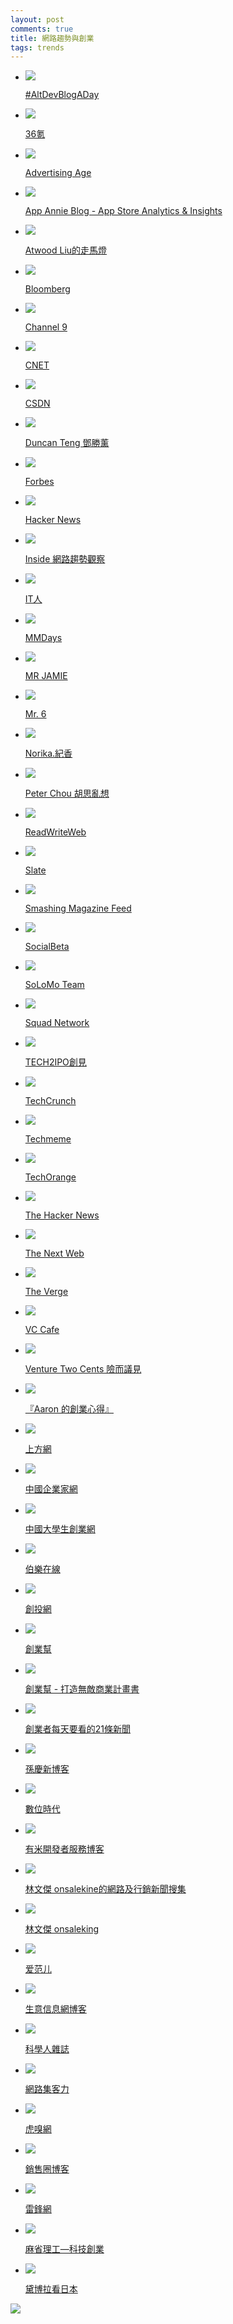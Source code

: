 ```yaml
---
layout: post
comments: true
title: 網路趨勢與創業
tags: trends
---
```


* ![](https://lh3.googleusercontent.com/proxy/2ZrxMB8HOYA-CuVO-p4DrULEbLpxWj1cXZAEuouahp4fiQjfBndVa7jZzNyBdt39avC4SvHn_tO-QYxgpw=s0-d)

    [\#AltDevBlogADay](http://www.altdevblogaday.com/feed/)

* ![](https://lh4.googleusercontent.com/proxy/J9XlPxMX5r_cPXE5QO4B_9ZMxgTos4251hYCrGPR8kkSSo-rxf3IGhTv5fe4kWQ=s0-d)

    [36氪](http://36kr.com/)

* ![](https://lh4.googleusercontent.com/proxy/xrEfYREFiNgXW7YWPzRgyb9wUEyWWfQYgK2O0SuhrikpttiPCYABR9Fv9pFfzGpGZZ6ZiVLR5VBCJOuEtRuifK40EHsmKFv4=s0-d)

    [Advertising Age](http://adage.com/rss-feed?section_id=301&xml=ATOM)

* ![](https://lh3.googleusercontent.com/proxy/AO4uiICLRYLILko2-zYcgX9eDqCdUhYFZxbbEwkjmT6cwYXeR88nLOPTEn4r0BLdo4ZfH46N7xM21HM73q-wMg=s0-d)

    [App Annie Blog - App Store Analytics & Insights](https://content-new.appannie.com/)

* ![](https://lh5.googleusercontent.com/proxy/sAnSzhQFtipchiimN_piA7maRiz5cMnENM_zMXx1vbhS8tPjk7TjJpXp0a4Bpu6vUkxR7CpRq7NC=s0-d)

    [Atwood Liu的走馬燈](http://blog.atwoodliu.com/)

* ![](https://lh4.googleusercontent.com/proxy/vFhG-EOSVn1uSIJjMNoHozOsit19blRtta-kcTUoUSY9I6LsMGccZJE07kK3vJI_DVEWS5aGXLo=s0-d)

    [Bloomberg](http://www.bloomberg.com/)

* ![](https://lh5.googleusercontent.com/proxy/vfiNDYyYKljs8CxpjTNdPngJD4NepkG_drC55leUlAZZe1KOQirgHK4FQMQmZGupn7iIvUeo4ZL0=s0-d)

    [Channel 9](https://channel9.msdn.com/)

* ![](https://lh3.googleusercontent.com/proxy/WtVrYbjqhwh_JSnfSW85slQ70v70T21riN2Tno_-fqtrur7ZbSWQ-6P-uU7kdyru66Fg=s0-d)

    [CNET](http://www.cnet.com/)

* ![](https://lh6.googleusercontent.com/proxy/D2hREwE5t5m5UsrfnMQbMh8fahoOL-tcG4qJMpyCA2S6sZXKy3nPpPirsHXFSz_z4pAs=s0-d)

    [CSDN](http://www.csdn.net/)

* ![](https://lh4.googleusercontent.com/proxy/hFNdvxYdVleuIY7nrU4Cdvhh08LpXZFW7ac6xD1W5ccKDTl0G1ffXANZtBgdgCvIf729Ug=s0-d)

    [Duncan Teng 鄧勝薰](http://duncanteng.me/)

* ![](https://lh5.googleusercontent.com/proxy/EwuDi_VqqLB3B0L4unbdz5igBkX9q9aznXJq6ZvekMzUFJp2caE8vTzPAfU7SYEM7lUtzQk=s0-d)

    [Forbes](http://www.forbes.com/real-time/)

* ![](https://lh6.googleusercontent.com/proxy/GSQWGeXrSV1wQgdb8FvKsN66cgxtuMe3DdtQJjNBf3WCqdxm6QJmIGAm2V7fbUfAaVB5ViVHhY38mzk=s0-d)

    [Hacker News](http://news.ycombinator.com/)

* ![](https://lh5.googleusercontent.com/proxy/z4-FNNMSIhLz8s0CnKMzg5JaSmV-nl8DeDTI6lpviJxTMKd75fZhW0JbdDTsp5wm8oYla9tRzher=s0-d)

    [Inside 網路趨勢觀察](https://www.inside.com.tw/)

* ![](https://lh3.googleusercontent.com/proxy/yrpPV9m1mn61TEN4ySZyou1GdKE7MNdTdWl2HHintbqUTR834m036vETDWTv5Rh1O3TJZg=s0-d)

    [IT人](http://www.iteer.net/)

* ![](https://lh3.googleusercontent.com/proxy/Tb7vvI9QYuCTwihYthcXDgSXDrTnCsfrdLD6zfI6mF6PgOReMG5OQZgzn_fZ9ds98w=s0-d)

    [MMDays](http://mmdays.com/)

* ![](https://lh4.googleusercontent.com/proxy/1YKCA4LoWGgw9t8cf9ISdT9e96WzdKZ7lAAohX_vapnrXKVi-MbOW6WtAS7CZHNJpA=s0-d)

    [MR JAMIE](http://mrjamie.cc/)

* ![](https://lh6.googleusercontent.com/proxy/nE1cAPSUn8wgOvCi8Yo-bp3B7QPjZMHnW-TPM8Z3CuOraqdH7sZ7dfC_myRM=s0-d)

    [Mr. 6](http://mr6.cc/)

* ![](https://lh4.googleusercontent.com/proxy/KQG8zOGRqrYP_rO8jtWDqfblrbjUlS279oyXfDrrQ0pEJjkXZCzzYzSTUE_g4tz7=s0-d)

    [Norika.紀香](http://norika.tw/)

* ![](https://lh4.googleusercontent.com/proxy/0rbvfskXYNYct_TjcG5RkBtbcEn4StUlVzJwIYDQyhqxWW4jFCDUJTjZ7N7wgRpI8dGwlhOw8g=s0-d)

    [Peter Chou 胡思亂想](http://www.peterchou.cc/)

* ![](https://lh4.googleusercontent.com/proxy/0Nw5YBMUHh-Vggfrg_Brz7qLasnb1AO1SVAS2OPnlttGxvhUJJSzQlmA52SalNhaPcOoqQ=s0-d)

    [ReadWriteWeb](http://readwrite.com/)

* ![](https://lh5.googleusercontent.com/proxy/nhoL_Gk1KcKOASDzIgzNwBnhSxkqXmRaSBbScBuBzsBrwjW__HdfR1rTwCAy3e-Ai54plw=s0-d)

    [Slate](http://www.slate.com/articles.teaser.all.10.rss)

* ![](https://lh4.googleusercontent.com/proxy/xwrVKQrJiCRXfhfrSuup58TzgFprUeHru0gopCRMmUGpI_mA5935s8Wejf3AkhOOW3fLmZ1B4hMck0lbtXYhjQ=s0-d)

    [Smashing Magazine Feed](https://www.smashingmagazine.com/)

* ![](https://lh3.googleusercontent.com/proxy/FvI6u6EmPey-GLLnFfV5xu1GaAgdn9Oc8Eg6nYEzpetUCeIPFoiKh8xhLhycu0OC803dXa6-zDs=s0-d)

    [SocialBeta](http://www.socialbeta.cn/feed)

* ![](https://lh6.googleusercontent.com/proxy/ZgjE71YcP6HmF4_jEjH9b0VYBdIlIG6VZvz541J1n2zU80DKgOfkOy69eiPH2ApfN7JOP7UB=s0-d)

    [SoLoMo Team](https://blog.solomo.tw/)

* ![](https://lh5.googleusercontent.com/proxy/eFHQilyiZKCfcVqQszpRVpD-Z0hZ6vov7SpjTqefTy_sPFkV0TxmUW_QHQj5yfg=s0-d)

    [Squad Network](http://squad.tw/feed/)

* ![](https://lh3.googleusercontent.com/proxy/iQcC_s1oyIra0aKrpx603cr3lk9M3Fw07Bunk4ZyOptK0PD_Gvuq7sTMtgUKzm8=s0-d)

    [TECH2IPO創見](http://tech2ipo/feed)

* ![](https://lh5.googleusercontent.com/proxy/KpU95QLpZe15X6D3Mw1ooffFzNNEkr2p1lLgrq0T65_eoCI1laPZHx74jvOj41dSicaNCpIp=s0-d)

    [TechCrunch](https://techcrunch.com/)

* ![](https://lh4.googleusercontent.com/proxy/YBuD1UmETp2EsAsUfTisW1aKLUuyHn15iHPK89PLY6bNoMndG4FDTjmwiWxFmUPnYBBsqvtFLA=s0-d)

    [Techmeme](http://www.techmeme.com/)

* ![](https://lh6.googleusercontent.com/proxy/860IXN5lVKbFLjLbFlAMK4a5oTAQwVMAOGqGDT9QQ2Di8cmtkLaxU2KxsAgQMzNhENUOlWUO=s0-d)

    [TechOrange](https://buzzorange.com/techorange)

* ![](https://lh3.googleusercontent.com/proxy/qMWqjAmu8LM3OWyN0ncDEBP0hs-NezT_HYoJJgb17EPu3Dos3lgROtFfg4W0zo28zaS2FKfbJC8=s0-d)

    [The Hacker News](http://thehackernews.com/)

* ![](https://lh4.googleusercontent.com/proxy/bs1Gv4w-SpJ6N-fgsz0ZQSrtJPpQsV_ESQr1ShnLDRpLxt88cUt_8aW4jJy_PrgkHKFvyTU=s0-d)

    [The Next Web](http://thenextweb.com/)

* ![](https://lh6.googleusercontent.com/proxy/KSmO4lZLFhFE4bMIumoSj-4U0itcezazPEsHhrlXsqWBdakVjfwL2vDhU52c-uf6boPvORYblQ=s0-d)

    [The Verge](http://www.theverge.com/)

* ![](https://lh3.googleusercontent.com/proxy/TmM9y1fgZEyqNaF2fDePtEZrXrSjM7uQxTyAGY0vIkOSGRSDYL08y9tZk2pwCN7IHNS5s0E=s0-d)

    [VC Cafe](http://www.vccafe.com/)

* ![](https://lh4.googleusercontent.com/proxy/mcl_gUGrM4yQ18VDxZO_RQnV-nXilItOw_9kc2QFlMUTLTzANKN9lMWrXUGyEzf50LzWnMNFHi13=s0-d)

    [Venture Two Cents 險而議見](http://icjan.blogspot.com/)

* ![](https://lh6.googleusercontent.com/proxy/x8eFRx2dIVJqcKeJfX6GqXAIjWG0nC2DXhUiqwtUhGU8Lk18hTzx9ffziBbU32JyIaF6X29h=s0-d)

    [『Aaron 的創業心得』](http://www.aaronlee.cc/feeds/posts/default)

* ![](https://lh6.googleusercontent.com/proxy/68cQofnnU_6Hyw4QdBwxvhu-_5Q_yX_FYRrtEbokcvOrNaVmBxgEbwj0RDE7y4VQ-Q=s0-d)

    [上方網](http://www.sfw.cn/)

* ![](https://lh3.googleusercontent.com/proxy/mscPQks_-p9z7RupILsHBkj0D3pscR1f9egeJOPENoDVvjPEVoTVitrVcKDHcSYt5kTk2WnLF8IpNjolSOGcXPYkQ1BQNNWQKJJM-3JWpY9moI7CbdaeB6Oz4kOOVqDxqKjn=s0-d)

    [中國企業家網](http://app.iceo.com.cn/?app=rss&controller=index&action=feed&catid=1)

* ![](https://lh5.googleusercontent.com/proxy/-ptE3hSkOXi1t57zl1H91dYWJx4vj4JnEqz1B4A2Q4PH-UTa7yYh2mWB5jEBlPSBwHMJASTEU8o0=s0-d)

    [中國大學生創業網](http://www.chinadxscy.com/)

* ![](https://lh5.googleusercontent.com/proxy/HSwB57ZcsBBJKu8vWOnN4pDE9AdvQrrIICnVVUtcMStTXivXiGDW-VGRHTkfItcRTUJ_7NwSJg=s0-d)

    [伯樂在線](http://blog.jobbole.com/)

* ![](https://lh5.googleusercontent.com/proxy/RShVLJJHYdrBAi3ekCqmig_27vYDXmEtuqbTYXAfn_v8OutOydT1FIwdHhzsU-G99ZMP35A=s0-d)

    [創投網](http://www.zgctmh.com/)

* ![](https://lh4.googleusercontent.com/proxy/2OxTcc4pHVy-R7lstM4WRm6Dqk7C1wrOOOnxo6xUjJPi_CGJ3Lngp334Ej2YfwTjNsN82A=s0-d)

    [創業幫](http://www.cyzone.cn/)

* ![](https://lh4.googleusercontent.com/proxy/2OxTcc4pHVy-R7lstM4WRm6Dqk7C1wrOOOnxo6xUjJPi_CGJ3Lngp334Ej2YfwTjNsN82A=s0-d)

    [創業幫 - 打造無敵商業計畫書](http://www.cyzone.cn/features/bp/)

* ![](https://lh6.googleusercontent.com/proxy/L9V9BA23XEuXrnt1_jqn9rZzhwsECdsKO2T_vgqQ1QzZtBGdmTeMXSLObmD6GOuOgk6knGQf-3keAKnw=s0-d)

    [創業者每天要看的21條新聞](http://www.mengxiangshuo.com/feed)

* ![](https://lh6.googleusercontent.com/proxy/JPuybg9Hr1dFvNNRLS2gHI4S_SRd0TNviDpTYCZAaqCfnpSOtldTrxTPnUOO6NqzC8H69CcpsA=s0-d)

    [孫慶新博客](http://blog.sina.com.cn/fulfilldream)

* ![](https://lh5.googleusercontent.com/proxy/uzyI1OBgscGO6kKHJPhkcHXWXYSSCz7KPajbsngdbbI_IkthDoB89pu980qJjPDObCkzyc2MiQ=s0-d)

    [數位時代](http://www.bnext.com.tw/feed/rss/topicslinks)

* ![](https://lh3.googleusercontent.com/proxy/lKgsD66P5yAm8fyeSMWSt-hiDhxdZ24iUYduNIS7ZauFlbmQ0NXmGU4G4uBXiUAxRKRJ9Q=s0-d)

    [有米開發者服務博客](http://dev.youmi.net/)

* ![](https://lh4.googleusercontent.com/proxy/EArOnHzLFIiw_4O_mvN0ECFQ1oGtpOC5hBpUHc2rF67WV_ZvOuHp1DnsRCW1RT_lljk7oRvHAM4zayoRqAgD_tWL=s0-d)

    [林文傑 onsalekine的網路及行銷新聞搜集](http://onsalekingnews.blogspot.com/)

* ![](https://lh5.googleusercontent.com/proxy/1MHDvHa9p4j5eYhjs62kroNY88ZJ3DuuYwJYtJS99tTNLX-Cf-Rbn-54sSUYA7mHK8Jai0I94NlL1N5URhc=s0-d)

    [林文傑 onsaleking](http://onsaleking.blogspot.com/)

* ![](https://lh6.googleusercontent.com/proxy/NDin6jGWh_D9x4I9mozV49sAtOYZgb8WDBn4vy6nzenTbxtrsngLwLBisGwgUoTE07107KGYjSqurrNHc_be68a8Q_n04FJkLyK7JHB80ge7vv_T5dV0sr4VpE1HKgY=s0-d)

    [爱范儿](http://www.ifanr.com/?utm_source=rss&utm_medium=rss&utm_campaign=)

* ![](https://lh4.googleusercontent.com/proxy/qhTH-zyPB1DytADBcIFj7nvZWlKOKD3KnmpOSmqdvZW9khDElS-KAP8a2IrZTeFLJ-PbyCMts3W8mMm6HA=s0-d)

    [生意信息網博客](http://shengyi.info/blog/?feed=rss2)

* ![](https://lh5.googleusercontent.com/proxy/wSzrg88D7iKLRyMCXSIz4AGX-4SED5KASAL1jM6bvprjOPo4aJjkpOl909Lcmid8Z3Y=s0-d)

    [科學人雜誌](http://sa.ylib.com/index.aspx)

* ![](https://lh3.googleusercontent.com/proxy/cnhWSBN_I4vV4SKD3Hyb5D4HrtzaxkpQ_jaOosvYCqwVDGnUwXY20yDjZYksnWxmO4-Wju-mhkBL1A=s0-d)

    [網路集客力](http://blog.epromotor.info/feed/)

* ![](https://lh4.googleusercontent.com/proxy/NelRtPAddYEcOnCcPeWi7KTNZl1mt5Rx1EhnbmGBLpEmXzIA2J9qhpTmRXqStR8-=s0-d)

    [虎嗅網](http://huxiu.com/)

* ![](https://lh4.googleusercontent.com/proxy/7n5uZk-kVYfgwOiPJj-1gQJ6xhJo2qCx243UIfOWnbCPWB4HVPI6YVH9pnzGSGUEXFgUjzUusOaE4DYgwqeUycs=s0-d)

    [銷售圈博客](http://www.sales520.com/?feed=rss2)

* ![](https://lh4.googleusercontent.com/proxy/h7FA1FFYkQ6cCCT3P02uLd87HK2CHCo7HUqER4tTTFyoAIDS8SkCXVaycrk-3jKnkbXd28a_Jg=s0-d)

    [雷鋒網](http://www.leiphone.com/)

* ![](https://lh5.googleusercontent.com/proxy/dVHtuyXQXkFV1MMDfCkoG2z7uuJOdX0rDlfbUDFgh6Q19igslwbSessojXaaV2BjIwULv256IvpGYxwRwyg=s0-d)

    [麻省理工—科技創業](http://www.techreviewchina.com/)

* ![](https://lh3.googleusercontent.com/proxy/7RrsX1hKETdKFuDCN4T04VpAKwMXkdOI_0Ojtu8Ra5cbLoFy_7kqZrHeJFYxUv2-4ZCVdeze1jvf-rQ4oFB-5rw=s0-d)

    [黛博拉看日本](https://deborahjong.wordpress.com/)

[![](https://resources.blogblog.com/img/icon18_wrench_allbkg.png)](http://www.blogger.com/rearrange?blogID=6518847105031617001&widgetType=BlogList&widgetId=BlogList4&action=editWidget&sectionId=sidebar-right-1 "編輯")

